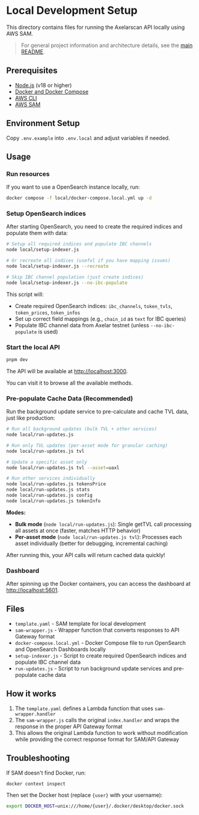 # Local Development Setup

This directory contains files for running the Axelarscan API locally using AWS SAM.

> For general project information and architecture details, see the [main README](../README.md).

## Prerequisites

- [Node.js](https://nodejs.org/en) (v18 or higher)
- [Docker and Docker Compose](https://www.docker.com/products/docker-desktop/)
- [AWS CLI](https://docs.aws.amazon.com/cli/latest/userguide/getting-started-install.html)
- [AWS SAM](https://docs.aws.amazon.com/serverless-application-model/latest/developerguide/install-sam-cli.html)

## Environment Setup

Copy `.env.example` into `.env.local` and adjust variables if needed.

## Usage

### Run resources

If you want to use a OpenSearch instance locally, run:

```bash
docker compose -f local/docker-compose.local.yml up -d
```

### Setup OpenSearch indices

After starting OpenSearch, you need to create the required indices and populate them with data:

```bash
# Setup all required indices and populate IBC channels
node local/setup-indexer.js

# Or recreate all indices (useful if you have mapping issues)
node local/setup-indexer.js --recreate

# Skip IBC channel population (just create indices)
node local/setup-indexer.js --no-ibc-populate
```

This script will:
- Create required OpenSearch indices: `ibc_channels`, `token_tvls`, `token_prices`, `token_infos`
- Set up correct field mappings (e.g., `chain_id` as `text` for IBC queries)
- Populate IBC channel data from Axelar testnet (unless `--no-ibc-populate` is used)

### Start the local API

```bash
pnpm dev
```

The API will be available at [http://localhost:3000](http://localhost:3000).

You can visit it to browse all the available methods.

### Pre-populate Cache Data (Recommended)

Run the background update service to pre-calculate and cache TVL data, just like production:

```bash
# Run all background updates (bulk TVL + other services)
node local/run-updates.js

# Run only TVL updates (per-asset mode for granular caching)
node local/run-updates.js tvl

# Update a specific asset only
node local/run-updates.js tvl --asset=uaxl

# Run other services individually
node local/run-updates.js tokensPrice
node local/run-updates.js stats
node local/run-updates.js config
node local/run-updates.js tokenInfo
```

**Modes:**
- **Bulk mode** (`node local/run-updates.js`): Single getTVL call processing all assets at once (faster, matches HTTP behavior)
- **Per-asset mode** (`node local/run-updates.js tvl`): Processes each asset individually (better for debugging, incremental caching)

After running this, your API calls will return cached data quickly!

### Dashboard

After spinning up the Docker containers, you can access the dashboard at [http://localhost:5601](http://localhost:5601).

## Files

- `template.yaml` - SAM template for local development
- `sam-wrapper.js` - Wrapper function that converts responses to API Gateway format
- `docker-compose.local.yml` - Docker Compose file to run OpenSearch and OpenSearch Dashboards locally
- `setup-indexer.js` - Script to create required OpenSearch indices and populate IBC channel data
- `run-updates.js` - Script to run background update services and pre-populate cache data

## How it works

1. The `template.yaml` defines a Lambda function that uses `sam-wrapper.handler`
2. The `sam-wrapper.js` calls the original `index.handler` and wraps the response in the proper API Gateway format
3. This allows the original Lambda function to work without modification while providing the correct response format for SAM/API Gateway

## Troubleshooting

If SAM doesn't find Docker, run:

```bash
docker context inspect
```

Then set the Docker host (replace `{user}` with your username):

```bash
export DOCKER_HOST=unix:///home/{user}/.docker/desktop/docker.sock
```
